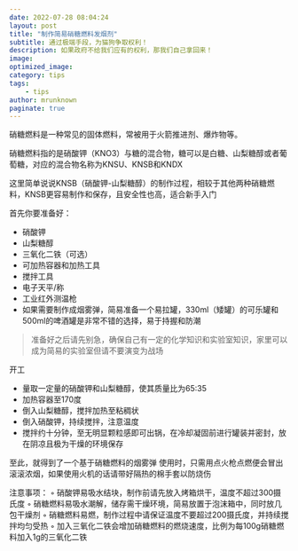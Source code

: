 ```yaml
---
date: 2022-07-28 08:04:24
layout: post
title: "制作简易硝糖燃料发烟剂"
subtitle: 通过极端手段，为猫狗争取权利！
description: 如果政府不给我们应有的权利，那我们自己拿回来！
image:
optimized_image:
category: tips
tags:
    - tips
author: mrunknown
paginate: true
---
```


硝糖燃料是一种常见的固体燃料，常被用于火箭推进剂、爆炸物等。

硝糖燃料指的是硝酸钾（KNO3）与糖的混合物，糖可以是白糖、山梨糖醇或者葡萄糖，对应的混合物名称为KNSU、KNSB和KNDX

这里简单说说KNSB（硝酸钾-山梨糖醇）的制作过程，相较于其他两种硝糖燃料，KNSB更容易制作和保存，且安全性也高，适合新手入门

首先你要准备好：
 * 硝酸钾
 * 山梨糖醇
 * 三氧化二铁（可选）
 * 可加热容器和加热工具
 * 搅拌工具
 * 电子天平/称
 * 工业红外测温枪
 * 如果需要制作成烟雾弹，简易准备一个易拉罐，330ml（矮罐）的可乐罐和500ml的啤酒罐是非常不错的选择，易于持握和防潮

>准备好之后请先别急，确保自己有一定的化学知识和实验室知识，家里可以成为简易的实验室但请不要演变为战场

开工
 * 量取一定量的硝酸钾和山梨糖醇，使其质量比为65:35
 * 加热容器至170度
 * 倒入山梨糖醇，搅拌加热至粘稠状
 * 倒入硝酸钾，持续搅拌，注意温度
 * 搅拌约十分钟，至无明显颗粒感即可出锅，在冷却凝固前进行罐装并密封，放在阴凉且极为干燥的环境保存

至此，就得到了一个基于硝糖燃料的烟雾弹
使用时，只需用点火枪点燃便会冒出滚滚浓烟，如果使用火机的话请带好隔热的棉手套以防烧伤

注意事项：
 ◦ 硝酸钾易吸水结块，制作前请先放入烤箱烘干，温度不超过300摄氏度
 ◦ 硝糖燃料易吸水潮解，储存需干燥环境，简易放置于泡沫箱中，同时放几包干燥剂
 ◦ 硝糖燃料易燃，制作过程中请保证温度不要超过200摄氏度，并持续搅拌均匀受热
 ◦ 加入三氧化二铁会增加硝糖燃料的燃烧速度，比例为每100g硝糖燃料加入1g的三氧化二铁
